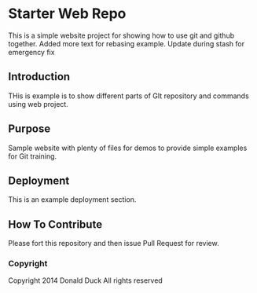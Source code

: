 # Starter Web Repo

This is a simple website project for showing how to use git and github together.
Added more text for rebasing example. Update during stash for emergency fix

## Introduction

THis is example is to show different parts of GIt repository and commands using web project.

## Purpose

Sample website with plenty of files for demos to provide simple examples for Git training.

## Deployment

This is an example deployment section.

## How To Contribute

Please fort this repository and then issue Pull Request for review.
### Copyright
Copyright 2014 Donald Duck All rights reserved